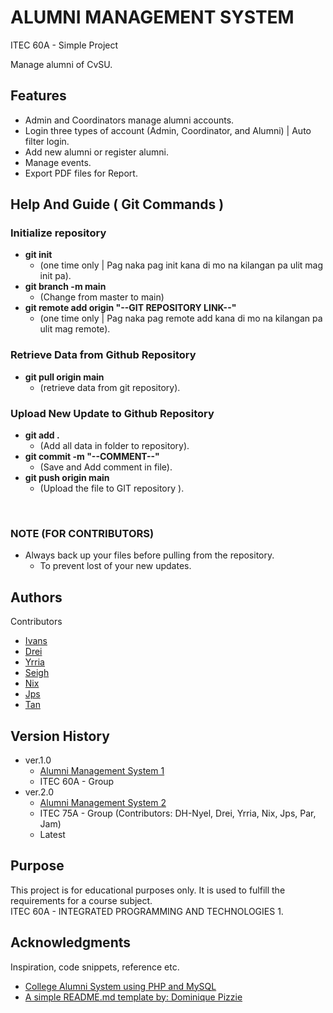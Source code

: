 <p align="center">
<!--   <img src="YOUR_LOGO_IMAGE_URL" alt="Logo" width="200"/> -->
</p>

# ALUMNI MANAGEMENT SYSTEM 

ITEC 60A - Simple Project

Manage alumni of CvSU.

## Features

* Admin and Coordinators manage alumni accounts.
* Login three types of account (Admin, Coordinator, and Alumni) | Auto filter login.
* Add new alumni or register alumni.
* Manage events.
* Export PDF files for Report.

## Help And Guide ( Git Commands )

### Initialize repository

* **git init**
    * (one time only | Pag naka pag init kana di mo na kilangan pa ulit mag init pa).
* **git branch -m main**
    * (Change from master to main)
* **git remote add origin "--GIT REPOSITORY LINK--"**
    * (one time only | Pag naka pag remote add kana di mo na kilangan pa ulit mag remote).
 
### Retrieve Data from Github Repository

* **git pull origin main**
    * (retrieve data from git repository).
      
### Upload New Update to Github Repository

* **git add .**
    * (Add all data in folder to repository).
* **git commit -m "--COMMENT--"**
    * (Save and Add comment in file).
* **git push origin main**
    * (Upload the file to GIT repository ).
<br/>

### NOTE (FOR CONTRIBUTORS)
* Always back up your files before pulling from the repository.
    * To prevent lost of your new updates.

## Authors

Contributors
* [Ivans](https://github.com/L-iVANS)
* [Drei](https://github.com/MarcAndrei00)
* [Yrria](https://github.com/Yrria)
* [Seigh](https://github.com)
* [Nix](https://github.com/6nix)
* [Jps](https://github.com)
* [Tan](https://github.com)

## Version History

* ver.1.0
    * [Alumni Management System 1](https://github.com/L-iVANS/Alumni-Management-System)
    * ITEC 60A - Group
* ver.2.0
    * [Alumni Management System 2](https://github.com/MarcAndrei00/Alumni-Management-System)
    * ITEC 75A - Group (Contributors: DH-Nyel, Drei, Yrria, Nix, Jps, Par, Jam)
    * Latest

## Purpose

This project is for educational purposes only. It is used to fulfill the requirements for a course subject.
<br/>
ITEC 60A - INTEGRATED PROGRAMMING AND TECHNOLOGIES 1.

## Acknowledgments

Inspiration, code snippets, reference etc.
* [College Alumni System using PHP and MySQL](https://github.com/matiassingers/awesome-readme)
* [A simple README.md template by: Dominique Pizzie](https://gist.github.com/DomPizzie/7a5ff55ffa9081f2de27c315f5018afc)
